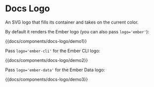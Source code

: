 # Docs Logo

An SVG logo that fills its container and takes on the current color.

By default it renders the Ember logo (you can also pass `logo='ember'`):

{{docs/components/docs-logo/demo1}}

Pass `logo='ember-cli'` for the Ember CLI logo:

{{docs/components/docs-logo/demo2}}

Pass `logo='ember-data'` for the Ember Data logo:

{{docs/components/docs-logo/demo3}}
